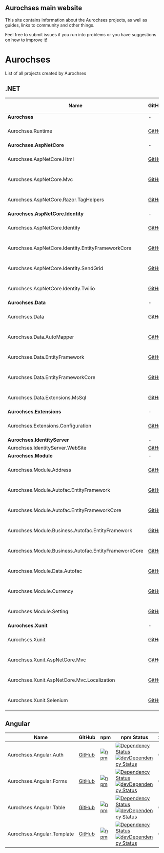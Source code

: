 ## Aurochses main website
This site contains information about the Aurochses projects, as well as guides, 
links to community and other things. 

Feel free to submit issues if you run into problems or you have suggestions on 
how to improve it!

# Aurochses

List of all projects created by Aurochses

## .NET

Name | GitHub | NuGet | NuGet Status | Status
-----|--------|-------|--------------|-------
**Aurochses** | - | - | - | -
Aurochses.Runtime | [GitHub](https://github.com/Aurochses/Aurochses.Runtime) | [![NuGet](https://img.shields.io/nuget/v/Aurochses.Runtime.svg?style=flat-square)](https://www.nuget.org/packages/Aurochses.Runtime) | [![NuGet Status](http://nugetstatus.com/Aurochses.Runtime.png)](http://nugetstatus.com/packages/Aurochses.Runtime) | OK | NO
**Aurochses.AspNetCore** | - | - | - | -
Aurochses.AspNetCore.Html | [GitHub](https://github.com/Aurochses/Aurochses.AspNetCore.Html) | [![NuGet](https://img.shields.io/nuget/v/Aurochses.AspNetCore.Html.svg?style=flat-square)](https://www.nuget.org/packages/Aurochses.AspNetCore.Html) | [![NuGet Status](http://nugetstatus.com/Aurochses.AspNetCore.Html.png)](http://nugetstatus.com/packages/Aurochses.AspNetCore.Html) | OK
Aurochses.AspNetCore.Mvc | [GitHub](https://github.com/Aurochses/Aurochses.AspNetCore.Mvc) | [![NuGet](https://img.shields.io/nuget/v/Aurochses.AspNetCore.Mvc.svg?style=flat-square)](https://www.nuget.org/packages/Aurochses.AspNetCore.Mvc) | [![NuGet Status](http://nugetstatus.com/Aurochses.AspNetCore.Mvc.png)](http://nugetstatus.com/packages/Aurochses.AspNetCore.Mvc) | OK
Aurochses.AspNetCore.Razor.TagHelpers | [GitHub](https://github.com/Aurochses/Aurochses.AspNetCore.Razor.TagHelpers) | [![NuGet](https://img.shields.io/nuget/v/Aurochses.AspNetCore.Razor.TagHelpers.svg?style=flat-square)](https://www.nuget.org/packages/Aurochses.AspNetCore.Razor.TagHelpers) | [![NuGet Status](http://nugetstatus.com/Aurochses.AspNetCore.Razor.TagHelpers.png)](http://nugetstatus.com/packages/Aurochses.AspNetCore.Razor.TagHelpers) | OK
**Aurochses.AspNetCore.Identity** | - | - | - | -
Aurochses.AspNetCore.Identity | [GitHub](https://github.com/Aurochses/Aurochses.AspNetCore.Identity) | [![NuGet](https://img.shields.io/nuget/v/Aurochses.AspNetCore.Identity.svg?style=flat-square)](https://www.nuget.org/packages/Aurochses.AspNetCore.Identity) | [![NuGet Status](http://nugetstatus.com/Aurochses.AspNetCore.Identity.png)](http://nugetstatus.com/packages/Aurochses.AspNetCore.Identity) | OK
Aurochses.AspNetCore.Identity.EntityFrameworkCore | [GitHub](https://github.com/Aurochses/Aurochses.AspNetCore.Identity.EntityFrameworkCore) | [![NuGet](https://img.shields.io/nuget/v/Aurochses.AspNetCore.Identity.EntityFrameworkCore.svg?style=flat-square)](https://www.nuget.org/packages/Aurochses.AspNetCore.Identity.EntityFrameworkCore) | [![NuGet Status](http://nugetstatus.com/Aurochses.AspNetCore.Identity.EntityFrameworkCore.png)](http://nugetstatus.com/packages/Aurochses.AspNetCore.Identity.EntityFrameworkCore) | OK
Aurochses.AspNetCore.Identity.SendGrid | [GitHub](https://github.com/Aurochses/Aurochses.AspNetCore.Identity.SendGrid) | [![NuGet](https://img.shields.io/nuget/v/Aurochses.AspNetCore.Identity.SendGrid.svg?style=flat-square)](https://www.nuget.org/packages/Aurochses.AspNetCore.Identity.SendGrid) | [![NuGet Status](http://nugetstatus.com/Aurochses.AspNetCore.Identity.SendGrid.png)](http://nugetstatus.com/packages/Aurochses.AspNetCore.Identity.SendGrid) | OK
Aurochses.AspNetCore.Identity.Twilio | [GitHub](https://github.com/Aurochses/Aurochses.AspNetCore.Identity.Twilio) | [![NuGet](https://img.shields.io/nuget/v/Aurochses.AspNetCore.Identity.Twilio.svg?style=flat-square)](https://www.nuget.org/packages/Aurochses.AspNetCore.Identity.Twilio) | [![NuGet Status](http://nugetstatus.com/Aurochses.AspNetCore.Identity.Twilio.png)](http://nugetstatus.com/packages/Aurochses.AspNetCore.Identity.Twilio) | OK
**Aurochses.Data** | - | - | - | -
Aurochses.Data | [GitHub](https://github.com/Aurochses/Aurochses.Data) | [![NuGet](https://img.shields.io/nuget/v/Aurochses.Data.svg?style=flat-square)](https://www.nuget.org/packages/Aurochses.Data) | [![NuGet Status](http://nugetstatus.com/Aurochses.Data.png)](http://nugetstatus.com/packages/Aurochses.Data) | OK
Aurochses.Data.AutoMapper | [GitHub](https://github.com/Aurochses/Aurochses.Data.AutoMapper) | [![NuGet](https://img.shields.io/nuget/v/Aurochses.Data.AutoMapper.svg?style=flat-square)](https://www.nuget.org/packages/Aurochses.Data.AutoMapper) | [![NuGet Status](http://nugetstatus.com/Aurochses.Data.AutoMapper.png)](http://nugetstatus.com/packages/Aurochses.Data.AutoMapper) | OK
Aurochses.Data.EntityFramework | [GitHub](https://github.com/Aurochses/Aurochses.Data.EntityFramework) | [![NuGet](https://img.shields.io/nuget/v/Aurochses.Data.EntityFramework.svg?style=flat-square)](https://www.nuget.org/packages/Aurochses.Data.EntityFramework) | [![NuGet Status](http://nugetstatus.com/Aurochses.Data.EntityFramework.png)](http://nugetstatus.com/packages/Aurochses.Data.EntityFramework) | TESTS REQUIRED
Aurochses.Data.EntityFrameworkCore | [GitHub](https://github.com/Aurochses/Aurochses.Data.EntityFrameworkCore) | [![NuGet](https://img.shields.io/nuget/v/Aurochses.Data.EntityFrameworkCore.svg?style=flat-square)](https://www.nuget.org/packages/Aurochses.Data.EntityFrameworkCore) | [![NuGet Status](http://nugetstatus.com/Aurochses.Data.EntityFrameworkCore.png)](http://nugetstatus.com/packages/Aurochses.Data.EntityFrameworkCore)  | OK
Aurochses.Data.Extensions.MsSql | [GitHub](https://github.com/Aurochses/Aurochses.Data.Extensions.MsSql) | [![NuGet](https://img.shields.io/nuget/v/Aurochses.Data.Extensions.MsSql.svg?style=flat-square)](https://www.nuget.org/packages/Aurochses.Data.Extensions.MsSql) | [![NuGet Status](http://nugetstatus.com/Aurochses.Data.Extensions.MsSql.png)](http://nugetstatus.com/packages/Aurochses.Data.Extensions.MsSql)  | OK
**Aurochses.Extensions** | - | - | - | -
Aurochses.Extensions.Configuration | [GitHub](https://github.com/Aurochses/Aurochses.Extensions.Configuration) | [![NuGet](https://img.shields.io/nuget/v/Aurochses.Extensions.Configuration.svg?style=flat-square)](https://www.nuget.org/packages/Aurochses.Extensions.Configuration) | [![NuGet Status](http://nugetstatus.com/Aurochses.Extensions.Configuration.png)](http://nugetstatus.com/packages/Aurochses.Extensions.Configuration)  | OK
**Aurochses.IdentityServer** | - | - | - | -
Aurochses.IdentityServer.WebSite | [GitHub](https://github.com/Aurochses/Aurochses.IdentityServer.WebSite) | - | - | REFACTOR
**Aurochses.Module** | - | - | - | -
Aurochses.Module.Address | [GitHub](https://github.com/Aurochses/Aurochses.Module.Address) | [![NuGet](https://img.shields.io/nuget/v/Aurochses.Module.Address.svg?style=flat-square)](https://www.nuget.org/packages/Aurochses.Module.Address) | [![NuGet Status](http://nugetstatus.com/Aurochses.Module.Address.png)](http://nugetstatus.com/packages/Aurochses.Module.Address) | Alpha
Aurochses.Module.Autofac.EntityFramework | [GitHub](https://github.com/Aurochses/Aurochses.Module.Autofac.EntityFramework) | [![NuGet](https://img.shields.io/nuget/v/Aurochses.Module.Autofac.EntityFramework.svg?style=flat-square)](https://www.nuget.org/packages/Aurochses.Module.Autofac.EntityFramework) | [![NuGet Status](http://nugetstatus.com/Aurochses.Module.Autofac.EntityFramework.png)](http://nugetstatus.com/packages/Aurochses.Module.Autofac.EntityFramework) | OK
Aurochses.Module.Autofac.EntityFrameworkCore | [GitHub](https://github.com/Aurochses/Aurochses.Module.Autofac.EntityFrameworkCore) | [![NuGet](https://img.shields.io/nuget/v/Aurochses.Module.Autofac.EntityFrameworkCore.svg?style=flat-square)](https://www.nuget.org/packages/Aurochses.Module.Autofac.EntityFrameworkCore) | [![NuGet Status](http://nugetstatus.com/Aurochses.Module.Autofac.EntityFrameworkCore.png)](http://nugetstatus.com/packages/Aurochses.Module.Autofac.EntityFrameworkCore) | OK
Aurochses.Module.Business.Autofac.EntityFramework | [GitHub](https://github.com/Aurochses/Aurochses.Module.Business.Autofac.EntityFramework) | [![NuGet](https://img.shields.io/nuget/v/Aurochses.Module.Business.Autofac.EntityFramework.svg?style=flat-square)](https://www.nuget.org/packages/Aurochses.Module.Business.Autofac.EntityFramework) | [![NuGet Status](http://nugetstatus.com/Aurochses.Module.Business.Autofac.EntityFramework.png)](http://nugetstatus.com/packages/Aurochses.Module.Business.Autofac.EntityFramework) | OK
Aurochses.Module.Business.Autofac.EntityFrameworkCore | [GitHub](https://github.com/Aurochses/Aurochses.Module.Business.Autofac.EntityFrameworkCore) | [![NuGet](https://img.shields.io/nuget/v/Aurochses.Module.Business.Autofac.EntityFrameworkCore.svg?style=flat-square)](https://www.nuget.org/packages/Aurochses.Module.Business.Autofac.EntityFrameworkCore) | [![NuGet Status](http://nugetstatus.com/Aurochses.Module.Business.Autofac.EntityFrameworkCore.png)](http://nugetstatus.com/packages/Aurochses.Module.Business.Autofac.EntityFrameworkCore) | OK
Aurochses.Module.Data.Autofac | [GitHub](https://github.com/Aurochses/Aurochses.Module.Data.Autofac) | [![NuGet](https://img.shields.io/nuget/v/Aurochses.Module.Data.Autofac.svg?style=flat-square)](https://www.nuget.org/packages/Aurochses.Module.Data.Autofac) | [![NuGet Status](http://nugetstatus.com/Aurochses.Module.Data.Autofac.png)](http://nugetstatus.com/packages/Aurochses.Module.Data.Autofac) | OK
Aurochses.Module.Currency | [GitHub](https://github.com/Aurochses/Aurochses.Module.Currency) | [![NuGet](https://img.shields.io/nuget/v/Aurochses.Module.Currency.svg?style=flat-square)](https://www.nuget.org/packages/Aurochses.Module.Currency) | [![NuGet Status](http://nugetstatus.com/Aurochses.Module.Currency.png)](http://nugetstatus.com/packages/Aurochses.Module.Currency) | OK
Aurochses.Module.Setting | [GitHub](https://github.com/Aurochses/Aurochses.Module.Setting) | [![NuGet](https://img.shields.io/nuget/v/Aurochses.Module.Setting.svg?style=flat-square)](https://www.nuget.org/packages/Aurochses.Module.Setting) | [![NuGet Status](http://nugetstatus.com/Aurochses.Module.Setting.png)](http://nugetstatus.com/packages/Aurochses.Module.Setting) | OK
**Aurochses.Xunit** | - | - | - | -
Aurochses.Xunit | [GitHub](https://github.com/Aurochses/Aurochses.Xunit) | [![NuGet](https://img.shields.io/nuget/v/Aurochses.Xunit.svg?style=flat-square)](https://www.nuget.org/packages/Aurochses.Xunit) | [![NuGet Status](http://nugetstatus.com/Aurochses.Xunit.png)](http://nugetstatus.com/packages/Aurochses.Xunit) | OK
Aurochses.Xunit.AspNetCore.Mvc | [GitHub](https://github.com/Aurochses/Aurochses.Xunit.AspNetCore.Mvc) | [![NuGet](https://img.shields.io/nuget/v/Aurochses.Xunit.AspNetCore.Mvc.svg?style=flat-square)](https://www.nuget.org/packages/Aurochses.Xunit.AspNetCore.Mvc) | [![NuGet Status](http://nugetstatus.com/Aurochses.Xunit.AspNetCore.Mvc.png)](http://nugetstatus.com/packages/Aurochses.Xunit.AspNetCore.Mvc) | OK
Aurochses.Xunit.AspNetCore.Mvc.Localization | [GitHub](https://github.com/Aurochses/Aurochses.Xunit.AspNetCore.Mvc.Localization) | [![NuGet](https://img.shields.io/nuget/v/Aurochses.Xunit.AspNetCore.Mvc.Localization.svg?style=flat-square)](https://www.nuget.org/packages/Aurochses.Xunit.AspNetCore.Mvc.Localization) | [![NuGet Status](http://nugetstatus.com/Aurochses.Xunit.AspNetCore.Mvc.Localization.png)](http://nugetstatus.com/packages/Aurochses.Xunit.AspNetCore.Mvc.Localization) | OK
Aurochses.Xunit.Selenium | [GitHub](https://github.com/Aurochses/Aurochses.Xunit.Selenium) | [![NuGet](https://img.shields.io/nuget/v/Aurochses.Xunit.Selenium.svg?style=flat-square)](https://www.nuget.org/packages/Aurochses.Xunit.Selenium) | [![NuGet Status](http://nugetstatus.com/Aurochses.Xunit.Selenium.png)](http://nugetstatus.com/packages/Aurochses.Xunit.Selenium) | OK

## Angular

Name | GitHub | npm | npm Status | Status
-----|--------|-------|--------------|-------
Aurochses.Angular.Auth | [GitHub](https://github.com/Aurochses/Aurochses.Angular.Auth) | [![npm](https://img.shields.io/npm/v/@aurochses/angular-auth.svg)](https://www.npmjs.com/package/@aurochses/angular-auth) | [![Dependency Status](https://david-dm.org/Aurochses/Aurochses.Angular.Auth.svg)](https://david-dm.org/Aurochses/Aurochses.Angular.Auth) [![devDependency Status](https://david-dm.org/Aurochses/Aurochses.Angular.Auth/dev-status.svg)](https://david-dm.org/Aurochses/Aurochses.Angular.Auth?type=dev) | OK
Aurochses.Angular.Forms | [GitHub](https://github.com/Aurochses/Aurochses.Angular.Forms) | [![npm](https://img.shields.io/npm/v/@aurochses/angular-forms.svg)](https://www.npmjs.com/package/@aurochses/angular-forms) | [![Dependency Status](https://david-dm.org/Aurochses/Aurochses.Angular.Forms.svg)](https://david-dm.org/Aurochses/Aurochses.Angular.Forms) [![devDependency Status](https://david-dm.org/Aurochses/Aurochses.Angular.Forms/dev-status.svg)](https://david-dm.org/Aurochses/Aurochses.Angular.Forms?type=dev) | OK
Aurochses.Angular.Table | [GitHub](https://github.com/Aurochses/Aurochses.Angular.Table) | [![npm](https://img.shields.io/npm/v/@aurochses/angular-table.svg)](https://www.npmjs.com/package/@aurochses/angular-table) | [![Dependency Status](https://david-dm.org/Aurochses/Aurochses.Angular.Table.svg)](https://david-dm.org/Aurochses/Aurochses.Angular.Table) [![devDependency Status](https://david-dm.org/Aurochses/Aurochses.Angular.Table/dev-status.svg)](https://david-dm.org/Aurochses/Aurochses.Angular.Table?type=dev) | OK
Aurochses.Angular.Template | [GitHub](https://github.com/Aurochses/Aurochses.Angular.Template) | [![npm](https://img.shields.io/npm/v/@aurochses/angular-template.svg)](https://www.npmjs.com/package/@aurochses/angular-template) | [![Dependency Status](https://david-dm.org/Aurochses/Aurochses.Angular.Template.svg)](https://david-dm.org/Aurochses/Aurochses.Angular.Template) [![devDependency Status](https://david-dm.org/Aurochses/Aurochses.Angular.Template/dev-status.svg)](https://david-dm.org/Aurochses/Aurochses.Angular.Template?type=dev) | OK

